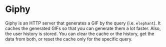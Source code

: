 # Giphy

Giphy is an HTTP server that generates a GIF by the query (i.e. `elephant`).
It caches the generated GIFs so that you can generate them a lot faster. Also, the user history is stored.
You can clear the cache or the history, get the data from both, or reset the cache only for the specific query. 